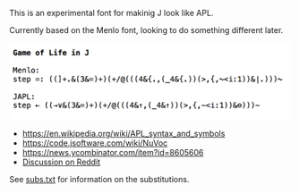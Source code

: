 


This is an experimental font for makinig J look like APL.

Currently based on the Menlo font, looking to do something different later.

![](japl.png)

* <https://en.wikipedia.org/wiki/APL_syntax_and_symbols>
* <https://code.jsoftware.com/wiki/NuVoc>
* <https://news.ycombinator.com/item?id=8605606>
* [Discussion on Reddit](https://www.reddit.com/r/apljk/comments/9jthzy/font_to_display_common_j_functions_as_apl_symbols/)

See [subs.txt](subs.txt) for information on the substitutions.
